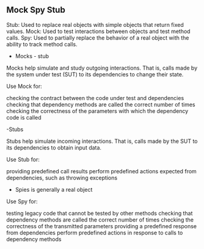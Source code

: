 ## Mock Spy Stub

Stub: Used to replace real objects with simple objects that return fixed values.
Mock: Used to test interactions between objects and test method calls.
Spy: Used to partially replace the behavior of a real object with the ability to track method calls.

- Mocks - stub

Mocks help simulate and study outgoing interactions. That is, calls made by the system under test (SUT) to its dependencies to change their state.

Use Mock for:

checking the contract between the code under test and dependencies
checking that dependency methods are called the correct number of times
checking the correctness of the parameters with which the dependency code is called

-Stubs

Stubs help simulate incoming interactions. That is, calls made by the SUT to its dependencies to obtain input data.

Use Stub for:

providing predefined call results
perform predefined actions expected from dependencies, such as throwing exceptions

- Spies is generally a real object

Use Spy for:

testing legacy code that cannot be tested by other methods
checking that dependency methods are called the correct number of times
checking the correctness of the transmitted parameters
providing a predefined response from dependencies
perform predefined actions in response to calls to dependency methods